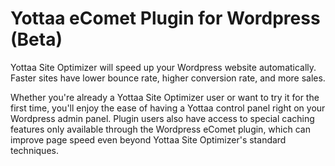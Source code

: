 # Yottaa eComet Plugin for Wordpress (Beta)

Yottaa Site Optimizer will speed up your Wordpress website automatically.  Faster sites have lower bounce rate, higher conversion rate, and more sales.

Whether you're already a Yottaa Site Optimizer user or want to try it for the first time, you'll enjoy the ease of having a Yottaa control panel right on your Wordpress admin panel. Plugin users also have access to special caching features only available through the Wordpress eComet plugin, which can improve page speed even beyond Yottaa Site Optimizer's standard techniques.
